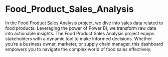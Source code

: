 # Food_Product_Sales_Analysis
In the Food Product Sales Analysis project, we dive into sales data related to food products. Leveraging the power of Power BI, we transform raw data into actionable insights.
The Food Product Sales Analysis project equips stakeholders with a dynamic tool to make informed decisions. Whether you’re a business owner, marketer, or supply chain manager, this dashboard empowers you to navigate the complex world of food sales effectively.
